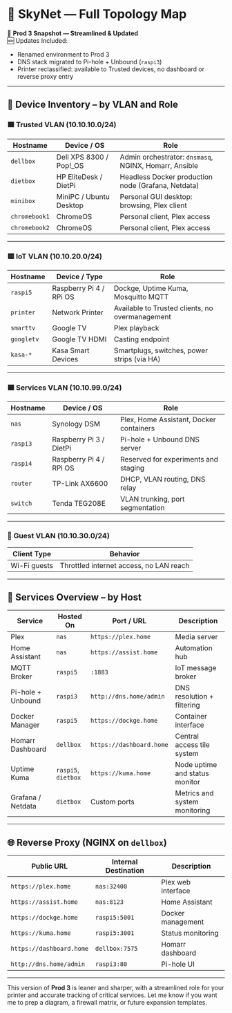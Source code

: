 # 🧠 SkyNet — Full Topology Map  
📌 **Prod 3 Snapshot — Streamlined & Updated**  
🆕 Updates Included:
- Renamed environment to Prod 3  
- DNS stack migrated to Pi-hole + Unbound (`raspi3`)  
- Printer reclassified: available to Trusted devices, no dashboard or reverse proxy entry

---

## 🧮 Device Inventory – by VLAN and Role

### 🟩 **Trusted VLAN (10.10.10.0/24)**

| Hostname       | Device / OS              | Role                                                 |
|----------------|---------------------------|------------------------------------------------------|
| `dellbox`      | Dell XPS 8300 / Pop!_OS   | Admin orchestrator: `dnsmasq`, NGINX, Homarr, Ansible |
| `dietbox`      | HP EliteDesk / DietPi     | Headless Docker production node (Grafana, Netdata)  |
| `minibox`      | MiniPC / Ubuntu Desktop   | Personal GUI desktop: browsing, Plex client         |
| `chromebook1`  | ChromeOS                  | Personal client, Plex access                        |
| `chromebook2`  | ChromeOS                  | Personal client, Plex access                        |

---

### 🟨 **IoT VLAN (10.10.20.0/24)**

| Hostname       | Device / Type             | Role                                                 |
|----------------|---------------------------|------------------------------------------------------|
| `raspi5`       | Raspberry Pi 4 / RPi OS   | Dockge, Uptime Kuma, Mosquitto MQTT                 |
| `printer`      | Network Printer           | Available to Trusted clients, no overmanagement     |
| `smarttv`      | Google TV                 | Plex playback                                       |
| `googletv`     | Google TV HDMI            | Casting endpoint                                    |
| `kasa-*`       | Kasa Smart Devices        | Smartplugs, switches, power strips (via HA)         |

---

### 🟦 **Services VLAN (10.10.99.0/24)**

| Hostname       | Device / OS              | Role                                                 |
|----------------|---------------------------|------------------------------------------------------|
| `nas`          | Synology DSM              | Plex, Home Assistant, Docker containers              |
| `raspi3`       | Raspberry Pi 3 / DietPi   | Pi-hole + Unbound DNS server                         |
| `raspi4`       | Raspberry Pi 4 / RPi OS   | Reserved for experiments and staging                 |
| `router`       | TP-Link AX6600            | DHCP, VLAN routing, DNS relay                        |
| `switch`       | Tenda TEG208E             | VLAN trunking, port segmentation                     |

---

### 🛑 **Guest VLAN (10.10.30.0/24)**

| Client Type    | Behavior                              |
|----------------|----------------------------------------|
| Wi-Fi guests   | Throttled internet access, no LAN reach|

---

## 🔁 Services Overview – by Host

| Service           | Hosted On     | Port / URL                | Description                       |
|-------------------|---------------|----------------------------|-----------------------------------|
| Plex              | `nas`         | `https://plex.home`       | Media server                      |
| Home Assistant    | `nas`         | `https://assist.home`     | Automation hub                    |
| MQTT Broker       | `raspi5`      | `:1883`                   | IoT message broker                |
| Pi-hole + Unbound | `raspi3`      | `http://dns.home/admin`   | DNS resolution + filtering        |
| Docker Manager    | `raspi5`      | `https://dockge.home`     | Container interface               |
| Homarr Dashboard  | `dellbox`     | `https://dashboard.home`  | Central access tile system        |
| Uptime Kuma       | `raspi5`, `dietbox` | `https://kuma.home` | Node uptime and status monitor   |
| Grafana / Netdata | `dietbox`     | Custom ports               | Metrics and system monitoring     |

---

## 🌐 Reverse Proxy (NGINX on `dellbox`)

| Public URL                | Internal Destination       | Description                  |
|---------------------------|----------------------------|------------------------------|
| `https://plex.home`       | `nas:32400`                | Plex web interface           |
| `https://assist.home`     | `nas:8123`                 | Home Assistant               |
| `https://dockge.home`     | `raspi5:5001`              | Docker management            |
| `https://kuma.home`       | `raspi5:3001`              | Status monitoring            |
| `https://dashboard.home`  | `dellbox:7575`             | Homarr dashboard             |
| `http://dns.home/admin`   | `raspi3:80`                | Pi-hole UI                   |

---

This version of **Prod 3** is leaner and sharper, with a streamlined role for your printer and accurate tracking of critical services. Let me know if you want me to prep a diagram, a firewall matrix, or future expansion templates.

